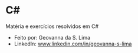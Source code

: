 # C#

Matéria e exercícios resolvidos em C#
* Feito por: Geovanna da S. Lima
* LinkedIn: www.linkedin.com/in/geovanna-s-lima

